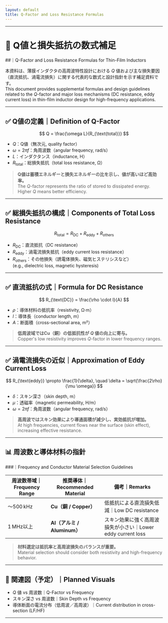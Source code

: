```yaml
---
layout: default
title: Q-Factor and Loss Resistance Formulas
---
```


<!-- ✅ MathJax support for both block & inline math -->
<script type="text/javascript">
  window.MathJax = {
    tex: {
      inlineMath: [['$', '$'], ['\\(', '\\)']]
    },
    svg: { fontCache: 'global' }
  };
</script>
<script type="text/javascript"
  async
  src="https://cdn.jsdelivr.net/npm/mathjax@3/es5/tex-mml-chtml.js">
</script>

---

# 📐 Q値と損失抵抗の数式補足  
##｜Q-Factor and Loss Resistance Formulas for Thin-Film Inductors

本資料は、薄膜インダクタの高周波特性設計における $Q$ 値および主な損失要因（直流抵抗、渦電流損失）に関する代表的な数式と設計指針を示す補足資料です。  
This document provides supplemental formulas and design guidelines related to the $Q$-factor and major loss mechanisms (DC resistance, eddy current loss) in thin-film inductor design for high-frequency applications.

---

## ✅ Q値の定義｜Definition of Q-Factor

$$
Q = \frac{\omega L}{R_{\text{total}}}
$$

- $Q$：Q値（無次元, quality factor）  
- $\omega = 2\pi f$：角周波数（angular frequency, rad/s）  
- $L$：インダクタンス（inductance, H）  
- $R_{\text{total}}$：総損失抵抗（total loss resistance, Ω）

> **Q値は蓄積エネルギーと損失エネルギーの比を示し、値が高いほど高効率。**  
> The $Q$-factor represents the ratio of stored to dissipated energy. Higher $Q$ means better efficiency.

---

## ✅ 総損失抵抗の構成｜Components of Total Loss Resistance

$$
R_{\text{total}} = R_{\text{DC}} + R_{\text{eddy}} + R_{\text{others}}
$$

- $R_{\text{DC}}$：直流抵抗（DC resistance）  
- $R_{\text{eddy}}$：渦電流損失抵抗（eddy current loss resistance）  
- $R_{\text{others}}$：その他損失（誘電体損失、磁気ヒステリシスなど）  
  (e.g., dielectric loss, magnetic hysteresis)

---

## ✅ 直流抵抗の式｜Formula for DC Resistance

$$
R_{\text{DC}} = \frac{\rho \cdot l}{A}
$$

- $\rho$：導体材料の抵抗率（resistivity, Ω·m）  
- $l$：導体長（conductor length, m）  
- $A$：断面積（cross-sectional area, m²）

> **低周波域ではCu（銅）の低抵抗性が $Q$ 値の向上に寄与。**  
> Copper's low resistivity improves $Q$-factor in lower frequency ranges.

---

## ✅ 渦電流損失の近似｜Approximation of Eddy Current Loss

$$
R_{\text{eddy}} \propto \frac{1}{\delta}, \quad
\delta = \sqrt{\frac{2\rho}{\mu \omega}}
$$

- $\delta$：スキン深さ（skin depth, m）  
- $\mu$：透磁率（magnetic permeability, H/m）  
- $\omega = 2\pi f$：角周波数（angular frequency, rad/s）

> **高周波ではスキン効果により導通面積が減少し、実効抵抗が増加。**  
> At high frequencies, current flows near the surface (skin effect), increasing effective resistance.

---

## 📊 周波数と導体材料の指針  
###｜Frequency and Conductor Material Selection Guidelines

| 周波数帯域｜Frequency Range | 推奨導体｜Recommended Material | 備考｜Remarks |
|------------------------------|-------------------------------|---------------------------------------------------|
| ～500 kHz                   | **Cu（銅 / Copper）**           | 低抵抗による直流損失低減｜Low DC resistance |
| 1 MHz以上                  | **Al（アルミ / Aluminum）**     | スキン効果に強く高周波損失が小さい｜Lower eddy current loss |

> **材料選定は抵抗率と高周波損失のバランスが重要。**  
> Material selection should consider both resistivity and high-frequency behavior.

---

## 🔗 関連図（予定）｜Planned Visuals

- $Q$ 値 vs 周波数｜Q-Factor vs Frequency  
- スキン深さ vs 周波数｜Skin Depth vs Frequency  
- 導体断面の電流分布（低周波／高周波）｜Current distribution in cross-section (LF/HF)

---
